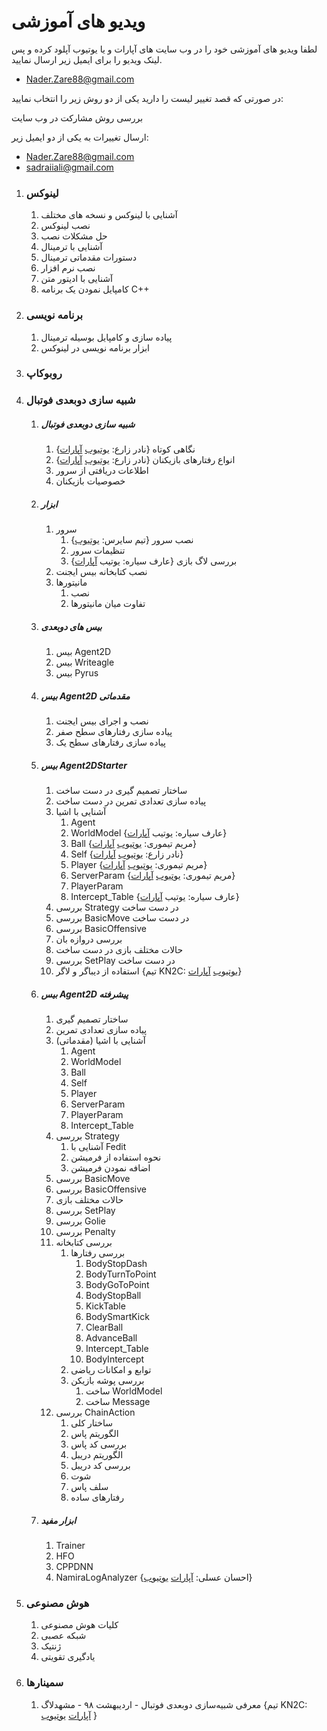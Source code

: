 # ویدیو های آموزشی

لطفا ویدیو های آموزشی خود را در وب سایت های آپارات و یا یوتیوب آپلود کرده و پس لینک ویدیو را برای ایمیل زیر ارسال نمایید.

- Nader.Zare88@gmail.com

در صورتی که قصد تغییر لیست را دارید یکی از دو روش زیر را انتخاب نمایید:

بررسی روش مشارکت در وب سایت

ارسال تغییرات به یکی از دو ایمیل زیر:

- Nader.Zare88@gmail.com
- sadraiiali@gmail.com



1. ### لینوکس

   1. آشنایی با لینوکس و نسخه های مختلف
   2. نصب لینوکس
   3. حل مشکلات نصب
   4. آشنایی با ترمینال
   5. دستورات مقدماتی ترمینال
   6. نصب نرم افزار
   7. آشنایی با ادیتور متن
   8. کامپایل نمودن یک برنامه C++

2. ### برنامه نویسی

   1. پیاده سازی و کامپایل بوسیله ترمینال
   2. ابزار برنامه نویسی در لینوکس

3. ### روبوکاپ

4. ### شبیه سازی دوبعدی فوتبال

   1. ##### شبیه سازی دوبعدی فوتبال

      1. نگاهی کوتاه {نادر زارع: [یوتیوب](https://youtu.be/B6Sq8n5CTDs) [آپارات](https://www.aparat.com/v/RwxX5#)}
      2. انواع رفتارهای بازیکنان {نادر زارع: [یوتیوب](https://youtu.be/ShxJMwTQRkk) [آپارات](https://www.aparat.com/v/t6RuC)}
      3. اطلاعات دریافتی از سرور
      4. خصوصیات بازیکنان

   2. ##### ابزار

      1. سرور
         1. نصب سرور {تیم سایرس:‌ [یوتیوب](https://youtu.be/I65F7lo9QvU)}
         2. تنظیمات سرور
         3. بررسی لاگ بازی {عارف سیاره: یوتیب [آپارات](https://www.aparat.com/v/XZB2e?playlist=398223)}
      2. نصب کتابخانه بیس ایجنت
      3. مانیتورها
         1. نصب
         2. تفاوت میان مانیتورها

   3. ##### بیس های دوبعدی

      1. بیس Agent2D
      2. بیس Writeagle
      3. بیس Pyrus

   4. ##### بیس Agent2D مقدماتی

      1. نصب و اجرای بیس ایجنت
      2. پیاده سازی رفتارهای سطح صفر
      3. پیاده سازی رفتارهای سطح یک

   5. ##### بیس Agent2DStarter 

      1. ساختار تصمیم گیری <Badge type="warning">در دست ساخت</Badge>
      2. پیاده سازی تعدادی تمرین <Badge type="warning">در دست ساخت</Badge>
      3. آشنایی با اشیا 
         1. Agent 
         2. WorldModel {عارف سیاره: یوتیب [آپارات](https://www.aparat.com/v/plI1k?playlist=398223)}
         3. Ball {مریم تیموری: [یوتیوب](https://youtu.be/X558hSXa74k) [آپارات](https://www.aparat.com/v/ibwcl?playlist=398223)}
         4. Self {نادر زارع:‌ [یوتیوب](https://youtu.be/y7ya90mKy0g) [آپارات](https://www.aparat.com/v/KOQhf?playlist=398223)}
         5. Player  {مریم تیموری: [یوتیوب](https://youtu.be/ISZXi8PaxVU) [آپارات](https://www.aparat.com/v/DzdPC?playlist=398223)}
         6. ServerParam {مریم تیموری: [یوتیوب](https://youtu.be/cPToqeVC7Do) [آپارات](https://www.aparat.com/v/bR7SW)}
         7. PlayerParam
         8. Intercept_Table {عارف سیاره:‌ یوتیب [آپارات](https://www.aparat.com/v/W0wEJ?playlist=398223)}
      4. بررسی Strategy <Badge type="warning">در دست ساخت</Badge>
      5. بررسی BasicMove <Badge type="warning">در دست ساخت</Badge>
      6. بررسی BasicOffensive 
      7. بررسی دروازه بان
      8. حالات مختلف بازی <Badge type="warning">در دست ساخت</Badge>
      9. بررسی SetPlay <Badge type="warning">در دست ساخت</Badge>
      10. استفاده از دیباگر و لاگر {تیم KN2C: [یوتیوب](https://www.youtube.com/watch?v=A34C0YdV2UM) [آپارات](https://www.aparat.com/v/3aNor)}

   6. ##### بیس Agent2D پیشرفته

      1. ساختار تصمیم گیری
      2. پیاده سازی تعدادی تمرین
      3. آشنایی با اشیا (مقدماتی)
         1. Agent
         2. WorldModel
         3. Ball
         4. Self
         5. Player
         6. ServerParam
         7. PlayerParam
         8. Intercept_Table
      4. بررسی Strategy
         1. آشنایی با Fedit
         2. نحوه استفاده از فرمیشن
         3. اضافه نمودن فرمیشن
      5. بررسی BasicMove
      6. بررسی BasicOffensive
      7. حالات مختلف بازی
      8. بررسی SetPlay
      9. بررسی Golie
      10. بررسی Penalty
      11. بررسی کتابخانه
          1. بررسی رفتارها
             1. BodyStopDash
             2. BodyTurnToPoint
             3. BodyGoToPoint
             4. BodyStopBall
             5. KickTable
             6. BodySmartKick
             7. ClearBall
             8. AdvanceBall
             9. Intercept_Table
             10. BodyIntercept
          2. توابع و امکانات ریاضی
          3. بررسی پوشه بازیکن
             1. ساخت WorldModel
             2. ساخت Message
      12. بررسی ChainAction
          1. ساختار کلی
          2. الگوریتم پاس
          3. بررسی کد پاس
          4. الگوریتم دریبل
          5. بررسی کد دریبل
          6. شوت
          7. سلف پاس
          8. رفتارهای ساده

   7. ##### ابزار مفید

      1. Trainer
      2. HFO
      3. CPPDNN
      4. NamiraLogAnalyzer {احسان عسلی: [آپارات](https://www.aparat.com/v/yVOkK) [یوتیوب](https://youtu.be/mRuxg-xy7pY)}

5. ### هوش مصنوعی

   1. کلیات هوش مصنوعی
   2. شبکه عصبی
   3. ژنتیک
   4. یادگیری تقویتی
   
6. ### سمینارها

   1. معرفی شبیه‌سازی دوبعدی فوتبال - اردیبهشت ۹۸ - مشهدلاگ {تیم KN2C: [آپارات](https://www.aparat.com/v/y0Sa7) [یوتیوب](https://youtu.be/RvktEzH4glA) }
